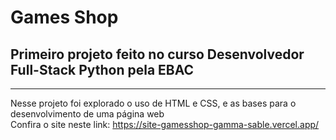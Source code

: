 # Games Shop
## Primeiro projeto feito no curso Desenvolvedor Full-Stack Python pela EBAC
---
Nesse projeto foi explorado o uso de HTML e CSS, e as bases para o desenvolvimento de uma página web  
Confira o site neste link: https://site-gamesshop-gamma-sable.vercel.app/
